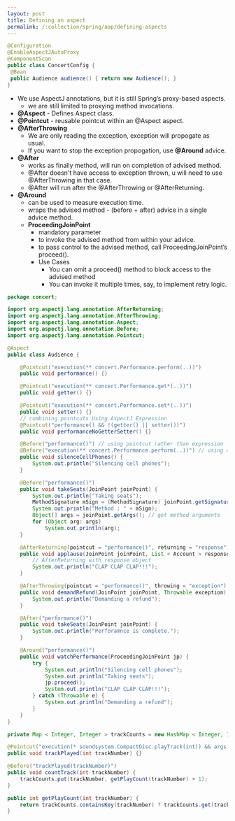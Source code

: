 ```yaml
---
layout: post
title: Defining an aspect
permalink: /:collection/spring/aop/defining-aspects
---
```


```java
@Configuration
@EnableAspectJAutoProxy
@ComponentScan
public class ConcertConfig {
 @Bean
 public Audience audience() { return new Audience(); }
}
```

- We use AspectJ annotations, but it is still Spring’s proxy-based aspects.
  - we are still limited to proxying method invocations.
- **@Aspect** - Defines Aspect class. 
-	**@Pointcut** - reusable pointcut within an @Aspect aspect.
- **@AfterThrowing**
  - We are only reading the exception, exception will propogate as usual.
  - If you want to stop the exception propogation, use **@Around** advice.
- **@After**
  - works as finally method, will run on completion of advised method.
  - @After doesn't have access to exception thrown, u will need to use @AfterThrowing in that case.
  - @After will run after the @AfterThrowing or @AfterReturning.
- **@Around**
  - can be used to measure execution time.
  - wraps the advised method - (before + after) advice in a single advice method.
  - **ProceedingJoinPoint**
    - mandatory parameter
    - to invoke the advised method from within your advice.
    - to pass control to the advised method, call ProceedingJoinPoint’s proceed().
    - Use Cases
      - You can omit a proceed() method to block access to the advised method
      - You can invoke it multiple times, say, to implement retry logic.

```java
package concert;

import org.aspectj.lang.annotation.AfterReturning;
import org.aspectj.lang.annotation.AfterThrowing;
import org.aspectj.lang.annotation.Aspect;
import org.aspectj.lang.annotation.Before;
import org.aspectj.lang.annotation.Pointcut;

@Aspect
public class Audience {

    @Pointcut("execution(** concert.Performance.perform(..))")
    public void performance() {}

    @Pointcut("execution(** concert.Performance.get*(..))")
    public void getter() {}

    @Pointcut("execution(** concert.Performance.set*(..))")
    public void setter() {}
    // combining pointcuts Using AspectJ Expression
    @Pointcut("performance() && !(getter() || setter())")
    public void performanceNoGetterSetter() {}

    @Before("performance()") // using pointcut rather than expression
    @Before("execution(** concert.Performance.perform(..))") // using aspectj expression
    public void silenceCellPhones() {
        System.out.println("Silencing cell phones");
    }

    @Before("performance()")
    public void takeSeats(JoinPoint joinPoint) {
        System.out.println("Taking seats");
        MethodSignature mSign = (MethodSignature) joinPoint.getSignature(); // get method signature
        System.out.println("Method : " + mSign);
        Object[] args = joinPoint.getArgs(); // get method arguments
        for (Object arg: args)
            System.out.println(arg);
    }

    @AfterReturning(pointcut = "performance()", returning = "response")
    public void applause(JoinPoint joinPoint, List < Account > response) {
        // AfterReturning with response object
        System.out.println("CLAP CLAP CLAP!!!");
    }

    @AfterThrowing(pointcut = "performance()", throwing = "exception")
    public void demandRefund(JoinPoint joinPoint, Throwable exception) {
        System.out.println("Demanding a refund");
    }

    @After("performance()")
    public void takeSeats(JoinPoint joinPoint) {
        System.out.println("Perforamnce is complete.");
    }

    @Around("performance()")
    public void watchPerformance(ProceedingJoinPoint jp) {
        try {
            System.out.println("Silencing cell phones");
            System.out.println("Taking seats");
            jp.proceed();
            System.out.println("CLAP CLAP CLAP!!!");
        } catch (Throwable e) {
            System.out.println("Demanding a refund");
        }
    }
}
```
```java
private Map < Integer, Integer > trackCounts = new HashMap < Integer, Integer > ();

@Pointcut("execution(* soundsystem.CompactDisc.playTrack(int)) && args(trackNumber)")
public void trackPlayed(int trackNumber) {}

@Before("trackPlayed(trackNumber)")
public void countTrack(int trackNumber) {
    trackCounts.put(trackNumber, getPlayCount(trackNumber) + 1);
}

public int getPlayCount(int trackNumber) {
    return trackCounts.containsKey(trackNumber) ? trackCounts.get(trackNumber) : 0;
}
```
